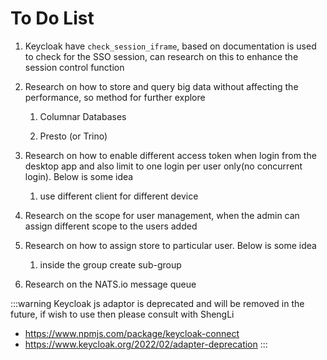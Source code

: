 # To Do List

1. Keycloak have `check_session_iframe`, based on documentation is used to check for the SSO session, can research on this to enhance the session control function

2. Research on how to store and query big data without affecting the performance, so method for further explore

    1. Columnar Databases

    2. Presto (or Trino)

3. Research on how to enable different access token when login from the desktop app and also limit to one login per user only(no concurrent login). Below is some idea

    1. use different client for different device

4. Research on the scope for user management, when the admin can assign different scope to the users added 

5. Research on how to assign store to particular user. Below is some idea

    1. inside the group create sub-group

6. Research on the NATS.io message queue



:::warning
Keycloak js adaptor is deprecated and will be removed in the future, if wish to use then please consult with ShengLi 
- https://www.npmjs.com/package/keycloak-connect
- https://www.keycloak.org/2022/02/adapter-deprecation
:::

